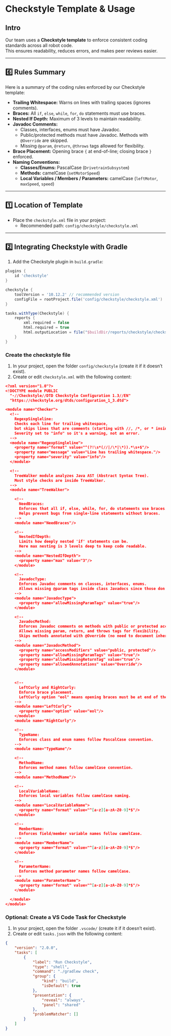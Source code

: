 # Checkstyle Template & Usage

## Intro
Our team uses a **Checkstyle template** to enforce consistent coding standards across all robot code.  
This ensures readability, reduces errors, and makes peer reviews easier.

---

## 6️⃣ Rules Summary

Here is a summary of the coding rules enforced by our Checkstyle template:

- **Trailing Whitespace:** Warns on lines with trailing spaces (ignores comments).  
- **Braces:** All `if`, `else`, `while`, `for`, `do` statements must use braces.  
- **Nested If Depth:** Maximum of 3 levels to maintain readability.  
- **Javadoc Comments:**
  - Classes, interfaces, enums must have Javadoc.  
  - Public/protected methods must have Javadoc. Methods with `@Override` are skipped.  
  - Missing `@param`, `@return`, `@throws` tags allowed for flexibility.  
- **Brace Placement:** Opening brace `{` at end-of-line; closing brace `}` enforced.  
- **Naming Conventions:**
  - **Classes/Enums:** PascalCase (`DrivetrainSubsystem`)  
  - **Methods:** camelCase (`setMotorSpeed`)  
  - **Local Variables / Members / Parameters:** camelCase (`leftMotor`, `maxSpeed`, `speed`)  

---

## 1️⃣ Location of Template
- Place the `checkstyle.xml` file in your project:  
  - Recommended path: `config/checkstyle/checkstyle.xml`

---

## 2️⃣ Integrating Checkstyle with Gradle
1. Add the Checkstyle plugin in `build.gradle`:
```gradle
plugins {
    id 'checkstyle'
}

checkstyle {
    toolVersion = '10.12.2' // recommended version
    configFile = rootProject.file('config/checkstyle/checkstyle.xml')
}

tasks.withType(Checkstyle) {
    reports {
        xml.required = false
        html.required = true
        html.outputLocation = file("$buildDir/reports/checkstyle/checkstyle.html")
    }
}
```

### Create the checkstyle file

1. In your project, open the folder `config/checkstyle` (create it if it doesn’t exist).  
2. Create or edit `checkstyle.xml` with the following content:

```json
<?xml version="1.0"?>
<!DOCTYPE module PUBLIC
  "-//Checkstyle//DTD Checkstyle Configuration 1.3//EN"
  "https://checkstyle.org/dtds/configuration_1_3.dtd">

<module name="Checker">
  <!--
    RegexpSingleline:
    Checks each line for trailing whitespace,
    but skips lines that are comments (starting with //, /*, or * inside block comments).
    Severity set to "info" so it's a warning, not an error.
  -->
  <module name="RegexpSingleline">
    <property name="format" value="^(?!\s*(//|/\*|\*)).*\s+$"/>
    <property name="message" value="Line has trailing whitespace."/>
    <property name="severity" value="info"/>
  </module>

  <!--
    TreeWalker module analyzes Java AST (Abstract Syntax Tree).
    Most style checks are inside TreeWalker.
  -->
  <module name="TreeWalker">

    <!--
      NeedBraces:
      Enforces that all if, else, while, for, do statements use braces.
      Helps prevent bugs from single-line statements without braces.
    -->
    <module name="NeedBraces"/>

    <!--
      NestedIfDepth:
      Limits how deeply nested 'if' statements can be.
      Here max nesting is 3 levels deep to keep code readable.
    -->
    <module name="NestedIfDepth">
      <property name="max" value="3"/>
    </module>

    <!--
      JavadocType:
      Enforces Javadoc comments on classes, interfaces, enums.
      Allows missing @param tags inside class Javadocs since those don’t apply.
    -->
    <module name="JavadocType">
      <property name="allowMissingParamTags" value="true"/>
    </module>

    <!--
      JavadocMethod:
      Enforces Javadoc comments on methods with public or protected access.
      Allows missing param, return, and throws tags for flexibility.
      Skips methods annotated with @Override (no need to document inherited methods).
    -->
    <module name="JavadocMethod">
      <property name="accessModifiers" value="public, protected"/>
      <property name="allowMissingParamTags" value="true"/>
      <property name="allowMissingReturnTag" value="true"/>
      <property name="allowedAnnotations" value="Override"/>
    </module>


    <!--
      LeftCurly and RightCurly:
      Enforce brace placement.
      LeftCurly option "eol" means opening braces must be at end of the line, not next line.
    -->
    <module name="LeftCurly">
      <property name="option" value="eol"/>
    </module>
    <module name="RightCurly"/>

    <!--
      TypeName:
      Enforces class and enum names follow PascalCase convention.
    -->
    <module name="TypeName"/>

    <!--
      MethodName:
      Enforces method names follow camelCase convention.
    -->
    <module name="MethodName"/>

    <!--
      LocalVariableName:
      Enforces local variables follow camelCase naming.
    -->
    <module name="LocalVariableName">
      <property name="format" value="^[a-z][a-zA-Z0-9]*$"/>
    </module>

    <!--
      MemberName:
      Enforces field/member variable names follow camelCase.
    -->
    <module name="MemberName">
      <property name="format" value="^[a-z][a-zA-Z0-9]*$"/>
    </module>

    <!--
      ParameterName:
      Enforces method parameter names follow camelCase.
    -->
    <module name="ParameterName">
      <property name="format" value="^[a-z][a-zA-Z0-9]*$"/>
    </module>

  </module>
</module>
```


### Optional: Create a VS Code Task for Checkstyle

1. In your project, open the folder `.vscode/` (create it if it doesn’t exist).  
2. Create or edit `tasks.json` with the following content:

```json
{
    "version": "2.0.0",
    "tasks": [
        {
            "label": "Run Checkstyle",
            "type": "shell",
            "command": "./gradlew check",
            "group": {
                "kind": "build",
                "isDefault": true
            },
            "presentation": {
                "reveal": "always",
                "panel": "shared"
            },
            "problemMatcher": []
        }
    ]
}
```



